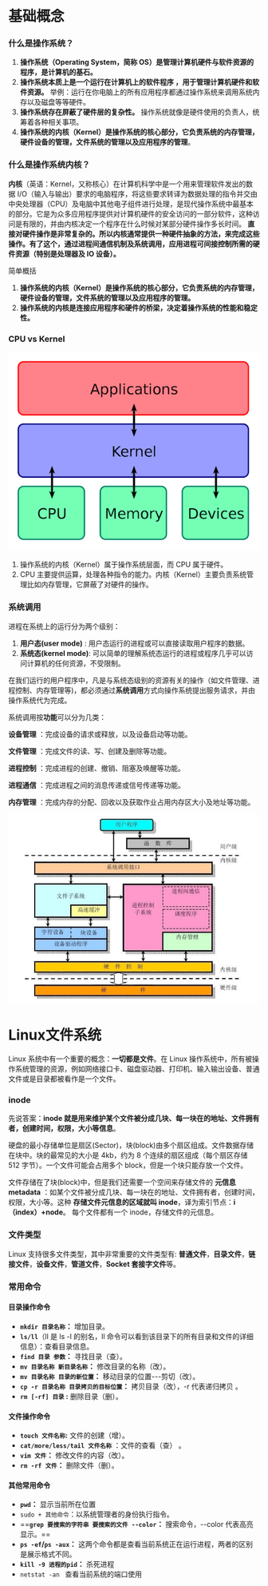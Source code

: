 # 基础概念

### 什么是操作系统？

1. **操作系统（Operating System，简称 OS）是管理计算机硬件与软件资源的程序，是计算机的基石。**
2. **操作系统本质上是一个运行在计算机上的软件程序 ，用于管理计算机硬件和软件资源。** 举例：运行在你电脑上的所有应用程序都通过操作系统来调用系统内存以及磁盘等等硬件。
3. **操作系统存在屏蔽了硬件层的复杂性。** 操作系统就像是硬件使用的负责人，统筹着各种相关事项。
4. **操作系统的内核（Kernel）是操作系统的核心部分，它负责系统的内存管理，硬件设备的管理，文件系统的管理以及应用程序的管理**。

### 什么是操作系统内核？

**内核**（英语：Kernel，又称核心）在计算机科学中是一个用来管理软件发出的数据 I/O（输入与输出）要求的电脑程序，将这些要求转译为数据处理的指令并交由中央处理器（CPU）及电脑中其他电子组件进行处理，是现代操作系统中最基本的部分。它是为众多应用程序提供对计算机硬件的安全访问的一部分软件，这种访问是有限的，并由内核决定一个程序在什么时候对某部分硬件操作多长时间。 **直接对硬件操作是非常复杂的。所以内核通常提供一种硬件抽象的方法，来完成这些操作。有了这个，通过进程间通信机制及系统调用，应用进程可间接控制所需的硬件资源（特别是处理器及 IO 设备）。**

简单概括

1. **操作系统的内核（Kernel）是操作系统的核心部分，它负责系统的内存管理，硬件设备的管理，文件系统的管理以及应用程序的管理。**
2. **操作系统的内核是连接应用程序和硬件的桥梁，决定着操作系统的性能和稳定性。**

### CPU vs Kernel

![Kernel_Layout](assets/Kernel_Layout-20230323152006257.png)

1. 操作系统的内核（Kernel）属于操作系统层面，而 CPU 属于硬件。
2. CPU 主要提供运算，处理各种指令的能力。内核（Kernel）主要负责系统管理比如内存管理，它屏蔽了对硬件的操作。

### 系统调用

进程在系统上的运行分为两个级别：

1. **用户态(user mode)** : 用户态运行的进程或可以直接读取用户程序的数据。
2. **系统态(kernel mode)**: 可以简单的理解系统态运行的进程或程序几乎可以访问计算机的任何资源，不受限制。

在我们运行的用户程序中，凡是与系统态级别的资源有关的操作（如文件管理、进程控制、内存管理等)，都必须通过**系统调用**方式向操作系统提出服务请求，并由操作系统代为完成。

系统调用按**功能**可以分为几类：

**设备管理** ：完成设备的请求或释放，以及设备启动等功能。

**文件管理** ：完成文件的读、写、创建及删除等功能。

**进程控制** ：完成进程的创建、撤销、阻塞及唤醒等功能。

**进程通信** ：完成进程之间的消息传递或信号传递等功能。

**内存管理** ：完成内存的分配、回收以及获取作业占用内存区大小及地址等功能。

![img](assets/L181kk2Eou-compress.jpg)

# Linux文件系统

Linux 系统中有一个重要的概念：**一切都是文件**。在 Linux 操作系统中，所有被操作系统管理的资源，例如网络接口卡、磁盘驱动器、打印机、输入输出设备、普通文件或是目录都被看作是一个文件。

### inode

先说答案：**inode 就是用来维护某个文件被分成几块、每一块在的地址、文件拥有者，创建时间，权限，大小等信息**。

硬盘的最小存储单位是扇区(Sector)，块(block)由多个扇区组成。文件数据存储在块中。块的最常见的大小是 4kb，约为 8 个连续的扇区组成（每个扇区存储 512 字节）。一个文件可能会占用多个 block，但是一个块只能存放一个文件。

文件存储在了块(block)中，但是我们还需要一个空间来存储文件的 **元信息 metadata** ：如某个文件被分成几块、每一块在的地址、文件拥有者，创建时间，权限，大小等。这种 **存储文件元信息的区域就叫 inode**，译为索引节点：**i（index）+node**。 每个文件都有一个 inode，存储文件的元信息。

### 文件类型

Linux 支持很多文件类型，其中非常重要的文件类型有: **普通文件**，**目录文件**，**链接文件**，**设备文件**，**管道文件**，**Socket 套接字文件**等。

### 常用命令

#### 目录操作命令

- **`mkdir 目录名称`：** 增加目录。
- **`ls/ll`**（ll 是 ls -l 的别名，ll 命令可以看到该目录下的所有目录和文件的详细信息）：查看目录信息。
- **`find 目录 参数`：** 寻找目录（查）。
- **`mv 目录名称 新目录名称`：** 修改目录的名称（改）。
- **`mv 目录名称 目录的新位置`：** 移动目录的位置---剪切（改）。
- **`cp -r 目录名称 目录拷贝的目标位置`：** 拷贝目录（改），-r 代表递归拷贝 。
- **`rm [-rf] 目录` :** 删除目录（删）。

#### 文件操作命令

- **`touch 文件名称`:** 文件的创建（增）。
- **`cat/more/less/tail 文件名称`** ：文件的查看（查） 。
- **`vim 文件`：** 修改文件的内容（改）。
- **`rm -rf 文件`：** 删除文件（删）。

#### 其他常用命令

- **`pwd`：** 显示当前所在位置
- `sudo + 其他命令`：以系统管理者的身份执行指令。
- ==**`grep 要搜索的字符串 要搜索的文件 --color`：** 搜索命令，--color 代表高亮显示。==
- **`ps -ef`/`ps -aux`：** 这两个命令都是查看当前系统正在运行进程，两者的区别是展示格式不同。
- **`kill -9 进程的pid`：** 杀死进程
- `netstat -an ` 查看当前系统的端口使用
